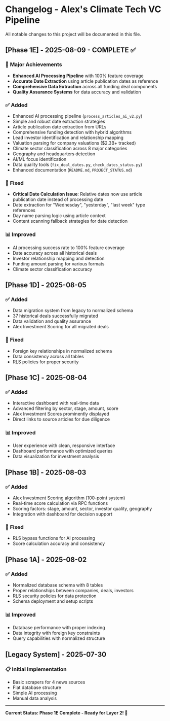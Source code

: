 # Changelog - Alex's Climate Tech VC Pipeline

All notable changes to this project will be documented in this file.

## [Phase 1E] - 2025-08-09 - COMPLETE ✅

### 🎯 **Major Achievements**
- **Enhanced AI Processing Pipeline** with 100% feature coverage
- **Accurate Date Extraction** using article publication dates as reference
- **Comprehensive Data Extraction** across all funding deal components
- **Quality Assurance Systems** for data accuracy and validation

### ✅ **Added**
- Enhanced AI processing pipeline (`process_articles_ai_v2.py`)
- Simple and robust date extraction strategies
- Article publication date extraction from URLs
- Comprehensive funding detection with hybrid algorithms
- Lead investor identification and relationship mapping
- Valuation parsing for company valuations ($2.3B+ tracked)
- Climate sector classification across 8 major categories
- Geography and headquarters detection
- AI/ML focus identification
- Data quality tools (`fix_deal_dates.py`, `check_dates_status.py`)
- Enhanced documentation (`README.md`, `PROJECT_STATUS.md`)

### 🔧 **Fixed**
- **Critical Date Calculation Issue**: Relative dates now use article publication date instead of processing date
- Date extraction for "Wednesday", "yesterday", "last week" type references
- Day name parsing logic using article context
- Content scanning fallback strategies for date detection

### 📊 **Improved**
- AI processing success rate to 100% feature coverage
- Date accuracy across all historical deals
- Investor relationship mapping and detection
- Funding amount parsing for various formats
- Climate sector classification accuracy

## [Phase 1D] - 2025-08-05

### ✅ **Added**
- Data migration system from legacy to normalized schema
- 37 historical deals successfully migrated
- Data validation and quality assurance
- Alex Investment Scoring for all migrated deals

### 🔧 **Fixed**
- Foreign key relationships in normalized schema
- Data consistency across all tables
- RLS policies for proper security

## [Phase 1C] - 2025-08-04

### ✅ **Added**
- Interactive dashboard with real-time data
- Advanced filtering by sector, stage, amount, score
- Alex Investment Scores prominently displayed
- Direct links to source articles for due diligence

### 📊 **Improved**
- User experience with clean, responsive interface
- Dashboard performance with optimized queries
- Data visualization for investment analysis

## [Phase 1B] - 2025-08-03

### ✅ **Added**
- Alex Investment Scoring algorithm (100-point system)
- Real-time score calculation via RPC functions
- Scoring factors: stage, amount, sector, investor quality, geography
- Integration with dashboard for decision support

### 🔧 **Fixed**
- RLS bypass functions for AI processing
- Score calculation accuracy and consistency

## [Phase 1A] - 2025-08-02

### ✅ **Added**
- Normalized database schema with 8 tables
- Proper relationships between companies, deals, investors
- RLS security policies for data protection
- Schema deployment and setup scripts

### 📊 **Improved**
- Database performance with proper indexing
- Data integrity with foreign key constraints
- Query capabilities with normalized structure

## [Legacy System] - 2025-07-30

### 📋 **Initial Implementation**
- Basic scrapers for 4 news sources
- Flat database structure
- Simple AI processing
- Manual data analysis

---

**Current Status: Phase 1E Complete - Ready for Layer 2! 🚀**
